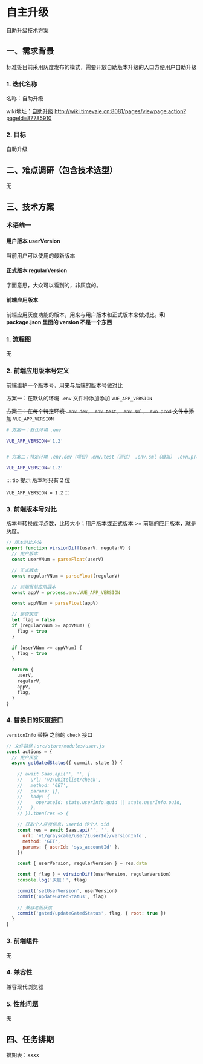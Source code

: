 # 自主升级

自助升级技术方案

## 一、需求背景

标准签目前采用灰度发布的模式，需要开放自助版本升级的入口方便用户自助升级

### 1. 迭代名称
名称：自助升级

wiki地址：[自助升级](http://wiki.timevale.cn:8081/pages/viewpage.action?pageId=87785910) http://wiki.timevale.cn:8081/pages/viewpage.action?pageId=87785910

### 2. 目标

自助升级

## 二、难点调研（包含技术选型）
无

## 三、技术方案

### 术语统一

#### 用户版本 userVersion
当前用户可以使用的最新版本

#### 正式版本 regularVersion
字面意思，大众可以看到的，非灰度的。

#### 前端应用版本 
前端应用灰度功能的版本，用来与用户版本和正式版本来做对比。**和 package.json 里面的 version 不是一个东西**

### 1. 流程图
无

### 2. 前端应用版本号定义

前端维护一个版本号，用来与后端的版本号做对比

方案一：在默认的环境 `.env` 文件种添加添加 `VUE_APP_VERSION`

~~方案二：在每个特定环境 `.env.dev、.env.test、.env.sml、.evn.prod` 文件中添加 `VUE_APP_VERSION`~~

```sh
# 方案一：默认环境 .env

VUE_APP_VERSION='1.2'


# 方案二：特定环境 .env.dev（项目）.env.test（测试） .env.sml（模拟） .evn.prod（正式）

VUE_APP_VERSION='1.2'

```

::: tip 提示
版本号只有 2 位

``VUE_APP_VERSION = 1.2``
:::

### 3. 前端版本号对比

版本号转换成浮点数，比较大小；用户版本或正式版本 >= 前端的应用版本，就是灰度。

```js
// 版本对比方法
export function virsionDiff(userV, regularV) {
  // 用户版本
  const userVNum = parseFloat(userV)

  // 正式版本
  const regularVNum = parseFloat(regularV)

  // 前端当前应用版本
  const appV = process.env.VUE_APP_VERSION

  const appVNum = parseFloat(appV)

  // 是否灰度
  let flag = false
  if (regularVNum >= appVNum) {
    flag = true
  }

  if (userVNum >= appVNum) {
    flag = true
  }

  return {
    userV,
    regularV,
    appV,
    flag,
  }
}
```

### 4. 替换旧的灰度接口

``versionInfo`` 替换 之前的 ``check`` 接口

```js
// 文件路径：src/store/modules/user.js
const actions = {
  // 用户灰度
  async getGatedStatus({ commit, state }) {
    
    // await Saas.api('', '', {
    //   url: 'v2/whitelist/check',
    //   method: 'GET',
    //   params: {},
    //   body: {
    //     operateId: state.userInfo.guid || state.userInfo.ouid,
    //   },
    // }).then(res => {

    // 获取个人灰度信息，userid 传个人 oid
    const res = await Saas.api('', '', {
      url: 'v1/grayscale/user/{userId}/versionInfo',
      method: 'GET',
      params: { userId: 'sys_accountId' },
    })

    const { userVersion, regularVersion } = res.data

    const { flag } = virsionDiff(userVersion, regularVersion)
    console.log('灰度：', flag)

    commit('setUserVersion', userVersion)
    commit('updateGatedStatus', flag)

    // 兼容老板灰度
    commit('gated/updateGatedStatus', flag, { root: true })
  }
}
```


### 3. 前端组件
无

### 4. 兼容性
兼容现代浏览器

### 5. 性能问题
无

## 四、任务排期
排期表：xxxx

